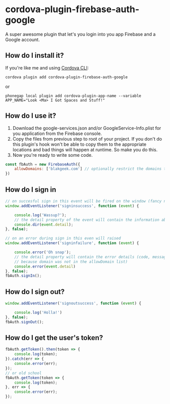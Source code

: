 # cordova-plugin-firebase-auth-google
A super awesome plugin that let's you login into you app Firebase and a Google account.
 
## How do I install it?

If you're like me and using [Cordova CLI](http://cordova.apache.org/):
```
cordova plugin add cordova-plugin-firebase-auth-google
```

or

```
phonegap local plugin add cordova-plugin-app-name --variable APP_NAME="Look <Ma> I Got Spaces and Stuff!"
```

## How do I use it?
1. Download the google-services.json and/or GoogleService-Info.plist for you application from the Firebase console.
1. Copy the files from previous step to root of your project.  If you don't do this plugin's hook won't be able to copy 
them to the appropriate locations and bad things will happen at runtime.  So make you do this.
1. Now you're ready to write some code.

```javascript
const fbAuth = new FirebaseAuth({
    allowDomains: ['blakgeek.com'] // optionally restrict the domains that can used to log into the app.
})
````

## How do I sign in
```javascript
// on succesful sign in this event will be fired on the window (fancy name huh?)
window.addEventListener('signinsuccess', function (event) {

    console.log('Wassup?');
    // the detail property of the event will contain the information about the user ("token", "id", "name", "email", "id",  "photoUrl")
    console.dir(event.detail);
}, false);

// on an error during sign in this even will raised
window.addEventListener('signinfailure', function (event) {

    console.error('Oh snap');
    // the detail property will contain the error details (code, message and optionally the domain if the sign failed
    // because domain was not in the allowDomain list)
    console.error(event.detail)
}, false);
fbAuth.signIn();
```

## How do I sign out?
```javascript
window.addEventListener('signoutsuccess', function (event) {

    console.log('Holla!')
}, false);
fbAuth.signOut();
```

## How do I get the user's token?
```javascript
fbAuth.getToken().then(token => {
    console.log(token);
}).catch(err => {
    console.error(err);
});
// or old school 
fbAuth.getToken(token => {
    console.log(token);
}, err => {
    console.error(err);
});
```




